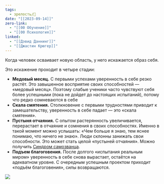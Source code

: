 ```yaml
---
tags:
  - зрелость/🌱
date: "[[2023-09-14]]"
zero-link:
  - "[[00 Обучение]]"
  - "[[00 Психология]]"
linked:
  - "[[Дэвид Даннинг]]"
  - "[[Джастин Крюгер]]"
---
```

Когда человек осваивает новую область, у него искажается образ себя.

Это искажение проходит в четыре стадии:
- **Медовый месяц.** С первыми успехами уверенность в себе резко растёт. Это завышенное восприятие своих способностей — «медовый месяц». Поэтому слабые ученики часто чувствуют себя более успешными (пока не дойдет до настоящих испытаний), потому что редко сомневаются в себе
- **Скала смятения.** Столкновение с первыми трудностями приводит к замешательству, уверенность в себе падает — это «скала смятения».
- **Пустыня отчаяния.** С опытом растерянность увеличивается, перерастает в отчаяние и сомнения в своих способностях. Именно в такой момент можно услышать: «Чем больше я знаю, тем яснее понимаю, что ничего не знаю». Люди склонны занижать свои способности. Это может стать целой «пустыней отчаяния». Можно получить [Синдром самозванца](Синдром%20самозванца.md).
- **Подъем благоговения.** После долгого «испытания реальным миром» уверенность в себе снова вырастает, остаётся на адекватном уровне. С очередным успешным проектом приходит «подъём благоговения», силы возвращаются.

![](Pasted%20image%2020230914145442.png)